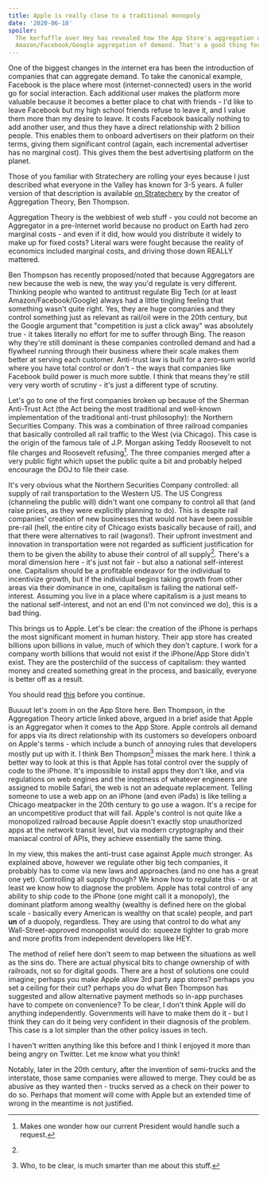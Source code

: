 ```yaml
---
title: Apple is really close to a traditional monopoly
date: '2020-06-18'
spoiler:
  The kerfuffle over Hey has revealed how the App Store's aggregation of supply is very different from
  Amazon/Facebook/Google aggregation of demand. That's a good thing for regulators.
---
```


One of the biggest changes in the internet era has been the introduction of companies that can aggregate demand. To take
the canonical example, Facebook is the place where most (internet-connected) users in the world go for social
interaction. Each additional user makes the platform more valuable because it becomes a better place to chat with
friends - I'd like to leave Facebook but my high school friends refuse to leave it, and I value them more than my desire
to leave. It costs Facebook basically nothing to add another user, and thus they have a direct relationship with 2
billion people. This enables them to onboard advertisers on their platform on their terms, giving them significant
control (again, each incremental advertiser has no marginal cost). This gives them the best advertising platform on the
planet.

Those of you familiar with Stratechery are rolling your eyes because I just described what everyone in the Valley has
known for 3-5 years. A fuller version of that description is available
[on Stratechery](https://stratechery.com/2017/defining-aggregators/) by the creator of Aggregation Theory, Ben Thompson.

Aggregation Theory is the webbiest of web stuff - you could not become an Aggregator in a pre-Internet world because no
product on Earth had zero marginal costs - and even if it did, how would you distribute it widely to make up for fixed
costs? Literal wars were fought because the reality of economics included marginal costs, and driving those down REALLY
mattered.

Ben Thompson has recently proposed/noted that because Aggregators are new because the web is new, the way you'd regulate
is very different. Thinking people who wanted to antitrust regulate Big Tech (or at least Amazon/Facebook/Google) always
had a little tingling feeling that something wasn't quite right. Yes, they are huge companies and they control something
just as relevant as rail/oil were in the 20th century, but the Google argument that "competition is just a click away"
was absolutely true - it takes literally no effort for me to suffer through Bing. The reason why they're still dominant
is these companies controlled demand and had a flywheel running through their business where their scale makes them
better at serving each customer. Anti-trust law is built for a zero-sum world where you have total control or don't -
the ways that companies like Facebook build power is much more subtle. I think that means they're still very very worth
of scrutiny - it's just a different type of scrutiny.

Let's go to one of the first companies broken up because of the Sherman Anti-Trust Act (the Act being the most
traditional and well-known implementation of the traditional anti-trust philosophy): the Northern Securities Company.
This was a combination of three railroad companies that basically controlled all rail traffic to the West (via Chicago).
This case is the origin of the famous tale of J.P. Morgan asking Teddy Roosevelt to not file charges and Roosevelt
refusing[^1]. The three companies merged after a very public fight which upset the public quite a bit and probably
helped encourage the DOJ to file their case.

It's very obvious what the Northern Securities Company controlled: all supply of rail transportation to the Western US.
The US Congress (channeling the public will) didn't want one company to control all that (and raise prices, as they were
explicitly planning to do). This is despite rail companies' creation of new businesses that would not have been possible
pre-rail (hell, the entire city of Chicago exists basically because of rail), and that there were alternatives to rail
(wagons!). Their upfront investment and innovation in transportation were not regarded as sufficient justification for
them to be given the ability to abuse their control of all supply[^3]. There's a moral dimension here - it's just not
fair - but also a national self-interest one. Capitalism should be a profitable endeavor for the individual to
incentivize growth, but if the individual begins taking growth from other areas via their dominance in one, capitalism
is failing the national self-interest. Assuming you live in a place where capitalism is a just means to the national
self-interest, and not an end (I'm not convinced we do), this is a bad thing.

This brings us to Apple. Let's be clear: the creation of the iPhone is perhaps the most significant moment in human
history. Their app store has created billions upon billions in value, much of which they don't capture. I work for a
company worth billions that would not exist if the iPhone/App Store didn't exist. They are the posterchild of the
success of capitalism: they wanted money and created something great in the process, and basically, everyone is better
off as a result.

You should read
[this](https://www.theverge.com/2020/6/16/21293419/hey-apple-rejection-ios-app-store-dhh-gangsters-antitrust) before you
continue.

Buuuut let's zoom in on the App Store here. Ben Thompson, in the Aggregation Theory article linked above, argued in a
brief aside that Apple is an Aggregator when it comes to the App Store. Apple controls all demand for apps via its
direct relationship with its customers so developers onboard on Apple's terms - which include a bunch of annoying rules
that developers mostly put up with it. I think Ben Thompson[^2] misses the mark here. I think a better way to look at
this is that Apple has total control over the supply of code to the iPhone. It's impossible to install apps they don't
like, and via regulations on web engines and the ineptness of whatever engineers are assigned to mobile Safari, the web
is not an adequate replacement. Telling someone to use a web app on an iPhone (and even iPads) is like telling a Chicago
meatpacker in the 20th century to go use a wagon. It's a recipe for an uncompetitive product that will fail. Apple's
control is not quite like a monopolized railroad because Apple doesn't exactly stop unauthorized apps at the network
transit level, but via modern cryptography and their maniacal control of APIs, they achieve essentially the same thing.

In my view, this makes the anti-trust case against Apple _much_ stronger. As explained above, however we regulate other
big tech companies, it probably has to come via new laws and approaches (and no one has a great one yet). Controlling
all supply though? We know how to regulate this - or at least we know how to diagnose the problem. Apple has total
control of any ability to ship code to the iPhone (one might call it a monopoly), the dominant platform among wealthy
(wealthy is defined here on the global scale - basically every American is wealthy on that scale) people, and part
**un** of a duopoly, regardless. They are using that control to do what any Wall-Street-approved monopolist would do:
squeeze tighter to grab more and more profits from independent developers like HEY.

The method of relief here don't seem to map between the situations as well as the sins do. There are actual physical
bits to change ownership of with railroads, not so for digital goods. There are a host of solutions one could imagine;
perhaps you make Apple allow 3rd party app stores? perhaps you set a ceiling for their cut? perhaps you do what Ben
Thompson has suggested and allow alternative payment methods so in-app purchases have to compete on convenience? To be
clear, I don't think Apple will do anything independently. Governments will have to make them do it - but I think they
can do it being very confident in their diagnosis of the problem. This case is a lot simpler than the other policy
issues in tech.

I haven't written anything like this before and I think I enjoyed it more than being angry on Twitter. Let me know what
you think!

[^1]: Makes one wonder how our current President would handle such a request.
[^2]: Who, to be clear, is much smarter than me about this stuff.
[^3]:

  Notably, later in the 20th century, after the invention of semi-trucks and the interstate, those same companies were
  allowed to merge. They could be as abusive as they wanted then - trucks served as a check on their power to do so.
  Perhaps that moment will come with Apple but an extended time of wrong in the meantime is not justified.
